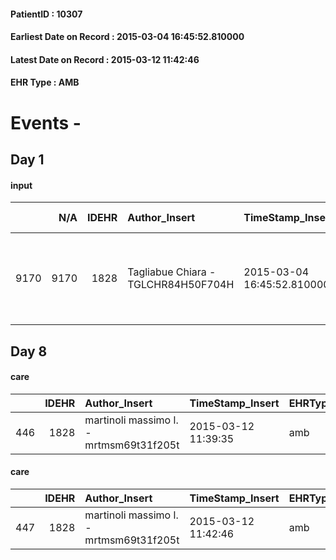 
#### PatientID : 10307
#### Earliest Date on Record : 2015-03-04 16:45:52.810000
#### Latest Date on Record : 2015-03-12 11:42:46
#### EHR Type : AMB

# Events - 

## Day 1

#### input
|      |    N/A |   IDEHR | Author_Insert                       | TimeStamp_Insert           | EHRType   |   PatientID |   IDDigitalSignDocument | persone_vicine   |   Unnamed: 0_x.1 |   IDANAMNESI_SOCIALE | Patient   | FamigliaAltro   | Paziente_T   | FamigliaAltro_T   |   Non_Rilevabile_x.1 | Note_Non_Rilevabile_x.1   | opt_Problemi   | chk_contr_sintomi   | opt_paziente_a   | opt_famiglia_a   | opt_adeguatezza   | opt_paziente_solo   | ds_note_con                                                            | opt_presente_assente   | Presenza_minori   | Caregiver_principale   | opt_necessario   | opt_risorse_ec   | opt_paziente_psi   | opt_Ins_vol   | opt_inv_civile   |   invalidita_perc | Needs     | Domestic partnership         | opt_indennita_acc   | opt_famiglia_psi   |
|-----:|-------:|--------:|:------------------------------------|:---------------------------|:----------|------------:|------------------------:|:-----------------|-----------------:|---------------------:|:----------|:----------------|:-------------|:------------------|---------------------:|:--------------------------|:---------------|:--------------------|:-----------------|:-----------------|:------------------|:--------------------|:-----------------------------------------------------------------------|:-----------------------|:------------------|:-----------------------|:-----------------|:-----------------|:-------------------|:--------------|:-----------------|------------------:|:----------|:-----------------------------|:--------------------|:-------------------|
| 9170 |   9170 |    1828 | Tagliabue Chiara - TGLCHR84H50F704H | 2015-03-04 16:45:52.810000 | AMB       |       10307 |                   28928 | N/A              |              584 |                  379 | Si#1      | Si#1            | No#0         | Si#1              |                    0 | NR                        | Si#1           | controllo sintomi#0 | Indefinite#2     | Congruenti#1     | Si#1              | No#0                | Vive con la moglie Tonetto Adele di 57 aa e il figlio Alexei di 20 aa. | Presente#1             | No#0              | wife                   | No#0             | Adeguate#1       | No#0               | No#0          | Si#1             |               100 | Clinici#0 | Coniuge/Convivente#0;Figli#2 | No#0                | No#0               |


## Day 8

#### care
|     |   IDEHR | Author_Insert                           | TimeStamp_Insert    | EHRType   |   PatientID |   IDGESTIONE_AUSILI |   ds_ncons |   opt_annulla_consegna | dt_Ric_consegna     | dt_ric_cons_forn    | opt_ausilio            |
|----:|--------:|:----------------------------------------|:--------------------|:----------|------------:|--------------------:|-----------:|-----------------------:|:--------------------|:--------------------|:-----------------------|
| 446 |    1828 | martinoli massimo l. - mrtmsm69t31f205t | 2015-03-12 11:39:35 | amb       |       10307 |                 288 |      24790 |                      0 | 2015-03-06 00:00:00 | 2015-03-09 00:00:00 | comfortable chair # 21 |

#### care
|     |   IDEHR | Author_Insert                           | TimeStamp_Insert    | EHRType   |   PatientID |   IDGESTIONE_AUSILI |   ds_ncons |   ds_nritiro |   opt_annulla_consegna | dt_Ric_consegna     | dt_ric_cons_forn    | dt_ric_ritiro       | dt_ric_ritiro_forn   | opt_ausilio            |
|----:|--------:|:----------------------------------------|:--------------------|:----------|------------:|--------------------:|-----------:|-------------:|-----------------------:|:--------------------|:--------------------|:--------------------|:---------------------|:-----------------------|
| 447 |    1828 | martinoli massimo l. - mrtmsm69t31f205t | 2015-03-12 11:42:46 | amb       |       10307 |                 289 |      24790 |        24811 |                      0 | 2015-03-06 00:00:00 | 2015-03-09 00:00:00 | 2015-03-11 00:00:00 | 2015-03-11 00:00:00  | comfortable chair # 21 |


